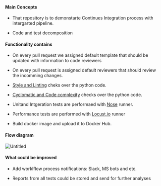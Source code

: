 #### Main Concepts

- That repository is to demonstarte Continues Integration process with intergarted pipeline.
 
- Code and test decomposition


#### Functionality contains

- On every pull request we assigned default template that should be updated with information to code reviewers

- On every pull request is assigned default reviewers that should review the incomming changes.

- [Style and Linting](https://flake8.pycqa.org/en/latest/) cheks over the python code.

- [Cyclomatic and Code complexity](https://pypi.org/project/xenon/)  checks over the python code.

- Unitand Intgeration tests are performaed with [Nose](https://nose.readthedocs.io/en/latest/testing.html) runner.

- Performance tests are performed with [Locust.io](https://locust.io/) runner

- Build docker image and upload it to Docker Hub. 

#### Flow diagram

![Untitled](https://user-images.githubusercontent.com/10487861/152150060-a989d6ab-a11a-42c8-a6a2-f2143ba1f684.jpg)


#### What could be improved

- Add worklflow process notifications: Slack, MS bots and etc.

- Reports from all tests could be stored and send for further analyses 
